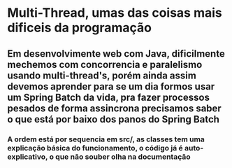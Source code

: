 # Multi-Thread, umas das coisas mais dificeis da programação

## Em desenvolvimente web com Java, dificilmente mechemos com concorrencia e paralelismo usando multi-thread's, porém ainda assim devemos aprender para se um dia formos usar um Spring Batch da vida, pra fazer processos pesados de forma assincrona precisamos saber o que está por baixo dos panos do Spring Batch

### A ordem está por sequencia em src/, as classes tem uma explicação básica do funcionamento, o código já é auto-explicativo, o que não souber olha na documentação